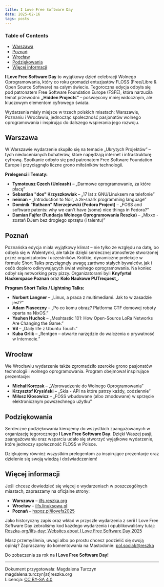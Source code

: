 ```yaml
---
title: I Love Free Software Day
date: 2025-02-16
tags: posts
---
```


### Table of Contents

- [Warszawa](#warszawa)
- [Poznań](#poznań)
- [Wrocław](#wrocław)
- [Podziękowania](#podziękowania)
- [Więcej informacji](#więcej-informacji)

**I Love Free Software Day** to wyjątkowy dzień celebracji Wolnego Oprogramowania, który co roku gromadzi entuzjastów FLOSS (Free/Libre & Open Source Software) na całym świecie. Tegoroczna edycja odbyła się pod patronatem Free Software Foundation Europe (FSFE), która narzuciła temat przewodni: **„Hidden Projects”** – poświęcony mniej widocznym, ale kluczowym elementom cyfrowego świata.

Wydarzenia miały miejsce w trzech polskich miastach: Warszawie, Poznaniu i Wrocławiu, jednocząc społeczność pasjonatów wolnego oprogramowania i inspirując do dalszego wspierania jego rozwoju.

## Warszawa

W Warszawie wydarzenie skupiło się na temacie „Ukrytych Projektów” – tych niedocenianych bohaterów, które napędzają internet i infrastrukturę cyfrową. Spotkanie odbyło się pod patronatem Free Software Foundation Europe i przyciągnęło liczne grono miłośników technologii.

**Prelegenci i Tematy:**

- **Tymoteusz Czech (Unleash)** – „Darmowe oprogramowanie, za które płacę”
- **Sebastian "dos" Krzyszkowiak** – „17 lat z GNU/Linuksem na telefonie”
- **neiman** – „Introduction to Noir, a zk-snark programming language”
- **Dominik "Rathann" Mierzejewski (Fedora Project)** – „FOSS and software patents: why we can't have (some) nice things in Fedora?”
- **Damian Fajfer (Fundacja Wolnego Oprogramowania Reszka)** – „Mixxx - zostań DJem bez drogiego sprzętu (i talentu)”

## Poznań

Poznańska edycja miała wyjątkowy klimat – nie tylko ze względu na datę, bo odbyła się w Walentynki, ale także dzięki serdecznej atmosferze stworzonej przez organizatorów i uczestników. Krótkie, dynamiczne prelekcje w formule Short Talks przyciągnęły uwagę zarówno stałych bywalców, jak i osób dopiero odkrywających świat wolnego oprogramowania. Na koniec odbył się networking przy pizzy. Organizatorami byli **Knyfyrtel Hackerspace Poznań** oraz **Koło Naukowe PUTrequest_**.

**Program Short Talks / Lightning Talks:**

- **Norbert Langner** – „Linux, a praca z multimediami. Jak to w zasadzie jest?”
- **Adam Piaseczny** – „Po co komu obraz? Platforma CTF domowej roboty oparta na NixOS.”
- **Yauhen Huchok** – „Meshtastic 101: How Open-Source LoRa Networks Are Changing the Game.”
- **Vil** – „Daily life z Ubuntu Touch.”
- **Kuba Orlik** – „Rentgen – otwarte narzędzie do walczenia o prywatność w Internecie.”

## Wrocław

We Wrocławiu wydarzenie także zgromadziło szerokie grono pasjonatów technologii i wolnego oprogramowania. Program obejmował inspirujące prezentacje:

- **Michał Korczak** – „Wprowadzenie do Wolnego Oprogramowania”
- **Krzysztof Krysiński** – „Skia - API na które patrzy każdy, codziennie”
- **Miłosz Kłosowicz** – „FOSS wbudowane (albo zmodowane) w sprzęcie elektronicznym powszechnego użytku”

## Podziękowania

Serdeczne podziękowania kierujemy do wszystkich zaangażowanych w organizację tegorocznego **I Love Free Software Day**. Dzięki Waszej pasji, zaangażowaniu oraz wsparciu udało się stworzyć wyjątkowe wydarzenie, które jednoczy społeczność FLOSS w Polsce.

Dziękujemy również wszystkim prelegentom za inspirujące prezentacje oraz dzielenie się swoją wiedzą i doświadczeniem!

## Więcej informacji

Jeśli chcesz dowiedzieć się więcej o wydarzeniach w poszczególnych miastach, zapraszamy na oficjalne strony:

- **Warszawa** – [ilfs.reszka.org](https://ilfs.reszka.org/)
- **Wrocław** – [ilfs.linuksowa.pl](https://ilfs.linuksowa.pl/)
- **Poznań** – [hspoz.pl/ilovefs2025](https://hspoz.pl/ilovefs2025/)

Jako historyczny zapis oraz wkład w przyszłe wydarzenia z serii I Love Free Software Day zebraliśmy kod każdego wydarzenia i opublikowaliśmy tutaj: [Reszka-org/ilfs-day: Websites about I Love Free Software Day 2025](https://github.com/Reszka-org/ilfs-day)

Masz przemyślenia, uwagi albo po prostu chcesz podzielić się swoją opinią? Zapraszamy do komentowania na Mastodonie: [pol.social/@reszka](https://pol.social/@reszka/114201922428136559)

Do zobaczenia za rok na **I Love Free Software Day**!

---

Dokument przygotowała: Magdalena Turczyn magdalena.turczyn[at]reszka.org  
Licencja: [CC BY-SA 4.0](https://creativecommons.org/licenses/by-sa/4.0/deed.pl)
